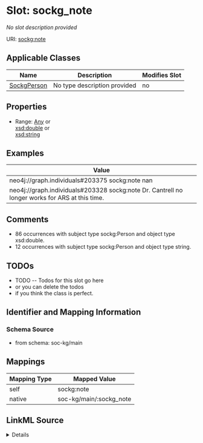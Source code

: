 

# Slot: sockg_note


_No slot description provided_





URI: [sockg:note](http://www.semanticweb.org/sockg/ontologies/2024/0/soil-carbon-ontology/note)



<!-- no inheritance hierarchy -->





## Applicable Classes

| Name | Description | Modifies Slot |
| --- | --- | --- |
| [SockgPerson](../classes/SockgPerson.md) | No type description provided |  no  |







## Properties

* Range: [Any](../classes/Any.md)&nbsp;or&nbsp;<br />[xsd:double](http://www.w3.org/2001/XMLSchema#double)&nbsp;or&nbsp;<br />[xsd:string](http://www.w3.org/2001/XMLSchema#string)






## Examples

| Value |
| --- |
| neo4j://graph.individuals#203375 sockg:note nan |
| neo4j://graph.individuals#203328 sockg:note Dr. Cantrell no longer works for ARS at this time. |

## Comments

* 86 occurrences with subject type sockg:Person and object type xsd:double.
* 12 occurrences with subject type sockg:Person and object type string.

## TODOs

* TODO -- Todos for this slot go here
* or you can delete the todos
* if you think the class is perfect.

## Identifier and Mapping Information







### Schema Source


* from schema: soc-kg/main




## Mappings

| Mapping Type | Mapped Value |
| ---  | ---  |
| self | sockg:note |
| native | soc-kg/main/:sockg_note |




## LinkML Source

<details>
```yaml
name: sockg_note
description: No slot description provided
todos:
- TODO -- Todos for this slot go here
- or you can delete the todos
- if you think the class is perfect.
comments:
- 86 occurrences with subject type sockg:Person and object type xsd:double.
- 12 occurrences with subject type sockg:Person and object type string.
examples:
- value: neo4j://graph.individuals#203375 sockg:note nan
- value: neo4j://graph.individuals#203328 sockg:note Dr. Cantrell no longer works
    for ARS at this time.
from_schema: soc-kg/main
rank: 1000
slot_uri: sockg:note
alias: sockg_note
domain_of:
- sockg_Person
range: Any
any_of:
- range: double
- range: string

```
</details>